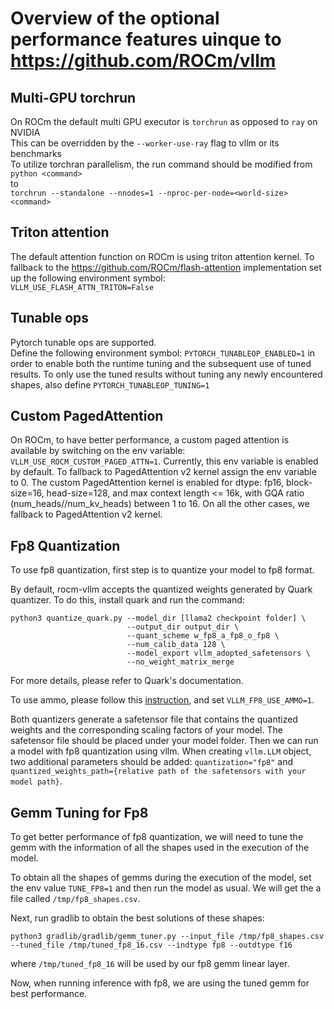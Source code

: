 # Overview of the optional performance features uinque to https://github.com/ROCm/vllm
## Multi-GPU torchrun
On ROCm the default multi GPU executor is `torchrun` as opposed to `ray` on NVIDIA  
This can be overridden by the `--worker-use-ray` flag to vllm or its benchmarks  
To utilize torchran parallelism, the run command should be modified from  
`python <command>`  
to  
`torchrun --standalone --nnodes=1 --nproc-per-node=<world-size> <command>`
## Triton attention
The default attention function on ROCm is using triton attention kernel. To fallback to the https://github.com/ROCm/flash-attention implementation set up the following environment symbol:  
`VLLM_USE_FLASH_ATTN_TRITON=False`
## Tunable ops
Pytorch tunable ops are supported.  
Define the following environment symbol: `PYTORCH_TUNABLEOP_ENABLED=1` in order to enable both the runtime tuning and the subsequent use of tuned results. To only use the tuned results without tuning any newly encountered shapes, also define `PYTORCH_TUNABLEOP_TUNING=1`

## Custom PagedAttention

On ROCm, to have better performance, a custom paged attention is available by switching on the env variable: `VLLM_USE_ROCM_CUSTOM_PAGED_ATTN=1`.
Currently, this env variable is enabled by default. To fallback to PagedAttention v2 kernel assign the env variable to 0.
The custom PagedAttention kernel is enabled for dtype: fp16, block-size=16, head-size=128, and max context length <= 16k, with GQA ratio (num_heads//num_kv_heads) between 1 to 16. On all the other cases, we fallback to PagedAttention v2 kernel.

## Fp8 Quantization

To use fp8 quantization, first step is to quantize your model to fp8 format. 

By default, rocm-vllm accepts the quantized weights generated by Quark quantizer. To do this, install quark and run the command:

```
python3 quantize_quark.py --model_dir [llama2 checkpoint folder] \
                          --output_dir output_dir \
                          --quant_scheme w_fp8_a_fp8_o_fp8 \
                          --num_calib_data 128 \
                          --model_export vllm_adopted_safetensors \
                          --no_weight_matrix_merge
```
For more details, please refer to Quark's documentation.

To use ammo, please follow this [instruction](https://github.com/ROCm/vllm/tree/main/examples/fp8/quantizer), and set `VLLM_FP8_USE_AMMO=1`.

Both quantizers generate a safetensor file that contains the quantized weights and the corresponding scaling factors of your model. The safetensor file should be placed under your model folder. Then we can run a model with fp8 quantization using vllm. When creating `vllm.LLM` object, two additional parameters should be added: `quantization="fp8"` and `quantized_weights_path={relative path of the safetensors with your model path}`.

## Gemm Tuning for Fp8

To get better performance of fp8 quantization, we will need to tune the gemm with the information of all the shapes used in the execution of the model. 

To obtain all the shapes of gemms during the execution of the model, set the env value `TUNE_FP8=1` and then run the model as usual. We will get the a file called `/tmp/fp8_shapes.csv`.

Next, run gradlib to obtain the best solutions of these shapes:

```
python3 gradlib/gradlib/gemm_tuner.py --input_file /tmp/fp8_shapes.csv --tuned_file /tmp/tuned_fp8_16.csv --indtype fp8 --outdtype f16
```
where `/tmp/tuned_fp8_16` will be used by our fp8 gemm linear layer.

Now, when running inference with fp8, we are using the tuned gemm for best performance.